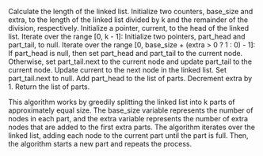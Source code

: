 Calculate the length of the linked list.
Initialize two counters, base_size and extra, to the length of the linked list divided by k and the remainder of the division, respectively.
Initialize a pointer, current, to the head of the linked list.
Iterate over the range [0, k - 1]:
Initialize two pointers, part_head and part_tail, to null.
Iterate over the range [0, base_size + (extra > 0 ? 1 : 0) - 1]:
If part_head is null, then set part_head and part_tail to the current node.
Otherwise, set part_tail.next to the current node and update part_tail to the current node.
Update current to the next node in the linked list.
Set part_tail.next to null.
Add part_head to the list of parts.
Decrement extra by 1.
Return the list of parts.


This algorithm works by greedily splitting the linked list into k parts of approximately equal size. The base_size variable represents the number of nodes in each part, and the extra variable represents the number of extra nodes that are added to the first extra parts. The algorithm iterates over the linked list, adding each node to the current part until the part is full. Then, the algorithm starts a new part and repeats the process.
